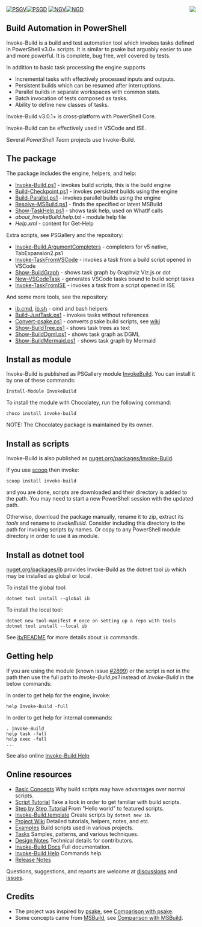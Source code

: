 
[![PSGV](https://img.shields.io/powershellgallery/v/InvokeBuild)![PSGD](https://img.shields.io/powershellgallery/dt/InvokeBuild)](https://www.powershellgallery.com/packages/InvokeBuild)
[![NGV](https://img.shields.io/nuget/v/Invoke-Build)![NGD](https://img.shields.io/nuget/dt/Invoke-Build)](https://www.nuget.org/packages/Invoke-Build)
<img src="https://raw.githubusercontent.com/nightroman/Invoke-Build/main/ib.png" align="right"/>

## Build Automation in PowerShell

Invoke-Build is a build and test automation tool which invokes tasks defined in
PowerShell v3.0+ scripts. It is similar to psake but arguably easier to use and
more powerful. It is complete, bug free, well covered by tests.

In addition to basic task processing the engine supports

- Incremental tasks with effectively processed inputs and outputs.
- Persistent builds which can be resumed after interruptions.
- Parallel builds in separate workspaces with common stats.
- Batch invocation of tests composed as tasks.
- Ability to define new classes of tasks.

Invoke-Build v3.0.1+ is cross-platform with PowerShell Core.

Invoke-Build can be effectively used in VSCode and ISE.

Several *PowerShell Team* projects use Invoke-Build.

## The package

The package includes the engine, helpers, and help:

* [Invoke-Build.ps1](https://github.com/nightroman/Invoke-Build/blob/main/Invoke-Build.ps1) - invokes build scripts, this is the build engine
* [Build-Checkpoint.ps1](https://github.com/nightroman/Invoke-Build/blob/main/Build-Checkpoint.ps1) - invokes persistent builds using the engine
* [Build-Parallel.ps1](https://github.com/nightroman/Invoke-Build/blob/main/Build-Parallel.ps1) - invokes parallel builds using the engine
* [Resolve-MSBuild.ps1](https://github.com/nightroman/Invoke-Build/blob/main/Resolve-MSBuild.ps1) - finds the specified or latest MSBuild
* [Show-TaskHelp.ps1](https://github.com/nightroman/Invoke-Build/blob/main/Show-TaskHelp.ps1) - shows task help, used on WhatIf calls
* *about_InvokeBuild.help.txt* - module help file
* *Help.xml* - content for Get-Help

Extra scripts, see PSGallery and the repository:

* [Invoke-Build.ArgumentCompleters](https://www.powershellgallery.com/packages/Invoke-Build.ArgumentCompleters) - completers for v5 native, TabExpansion2.ps1
* [Invoke-TaskFromVSCode](https://www.powershellgallery.com/packages/Invoke-TaskFromVSCode) - invokes a task from a build script opened in VSCode
* [Show-BuildGraph](https://www.powershellgallery.com/packages/Show-BuildGraph) - shows task graph by Graphviz Viz.js or dot
* [New-VSCodeTask](https://www.powershellgallery.com/packages/New-VSCodeTask) - generates VSCode tasks bound to build script tasks
* [Invoke-TaskFromISE](https://www.powershellgallery.com/packages/Invoke-TaskFromISE) - invokes a task from a script opened in ISE

And some more tools, see the repository:

* [ib.cmd](https://github.com/nightroman/Invoke-Build/blob/main/ib.cmd), [ib.sh](https://github.com/nightroman/Invoke-Build/blob/main/ib.sh) - cmd and bash helpers
* [Build-JustTask.ps1](https://github.com/nightroman/Invoke-Build/blob/main/Build-JustTask.ps1) - invokes tasks without references
* [Convert-psake.ps1](https://github.com/nightroman/Invoke-Build/blob/main/Convert-psake.ps1) - converts psake build scripts, see [wiki](https://github.com/nightroman/Invoke-Build/wiki/Convert~psake)
* [Show-BuildTree.ps1](https://github.com/nightroman/Invoke-Build/blob/main/Show-BuildTree.ps1) - shows task trees as text
* [Show-BuildDgml.ps1](https://github.com/nightroman/Invoke-Build/blob/main/Show-BuildDgml.ps1) - shows task graph as DGML
* [Show-BuildMermaid.ps1](https://github.com/nightroman/Invoke-Build/blob/main/Show-BuildMermaid.ps1) - shows task graph by Mermaid

## Install as module

Invoke-Build is published as PSGallery module [InvokeBuild](https://www.powershellgallery.com/packages/InvokeBuild).
You can install it by one of these commands:

    Install-Module InvokeBuild

To install the module with Chocolatey, run the following command:

    choco install invoke-build

NOTE: The Chocolatey package is maintained by its owner.

## Install as scripts

Invoke-Build is also published as [nuget.org/packages/Invoke-Build](https://www.nuget.org/packages/Invoke-Build).

If you use [scoop](https://github.com/lukesampson/scoop) then invoke:

    scoop install invoke-build

and you are done, scripts are downloaded and their directory is added to the
path. You may need to start a new PowerShell session with the updated path.

Otherwise, download the package manually, rename it to zip, extract its *tools*
and rename to *InvokeBuild*. Consider including this directory to the path for
invoking scripts by names. Or copy to any PowerShell module directory in order
to use it as module.

## Install as dotnet tool

[nuget.org/packages/ib](https://www.nuget.org/packages/ib) provides Invoke-Build
as the dotnet tool `ib` which may be installed as global or local.

To install the global tool:

    dotnet tool install --global ib

To install the local tool:

    dotnet new tool-manifest # once on setting up a repo with tools
    dotnet tool install --local ib

See [ib/README](https://github.com/nightroman/Invoke-Build/blob/main/ib/README.md) for more details about `ib` commands.

## Getting help

[#2899]: https://github.com/PowerShell/PowerShell/issues/2899

If you are using the module (known issue [#2899]) or the script is not in the
path then use the full path to *Invoke-Build.ps1* instead of *Invoke-Build* in
the below commands:

In order to get help for the engine, invoke:

    help Invoke-Build -full

In order to get help for internal commands:

    . Invoke-Build
    help task -full
    help exec -full
    ...

See also online [Invoke-Build Help](https://github.com/nightroman/Invoke-Build/blob/main/Docs/help/README.md)

## Online resources

- [Basic Concepts](https://github.com/nightroman/Invoke-Build/wiki/Concepts) Why build scripts may have advantages over normal scripts.
- [Script Tutorial](https://github.com/nightroman/Invoke-Build/wiki/Script-Tutorial) Take a look in order to get familiar with build scripts.
- [Step by Step Tutorial](https://github.com/nightroman/Invoke-Build/tree/main/Tasks/01-step-by-step-tutorial) From "Hello world" to featured scripts.
- [Invoke-Build.template](https://github.com/nightroman/Invoke-Build.template) Create scripts by `dotnet new ib`.
- [Project Wiki](https://github.com/nightroman/Invoke-Build/wiki) Detailed tutorials, helpers, notes, and etc.
- [Examples](https://github.com/nightroman/Invoke-Build/wiki/Build-Scripts-in-Projects) Build scripts used in various projects.
- [Tasks](https://github.com/nightroman/Invoke-Build/tree/main/Tasks) Samples, patterns, and various techniques.
- [Design Notes](https://github.com/nightroman/Invoke-Build/wiki/Design-Notes) Technical details for contributors.
- [Invoke-Build Docs](https://github.com/nightroman/Invoke-Build/blob/main/Docs/README.md) Full documentation.
- [Invoke-Build Help](https://github.com/nightroman/Invoke-Build/blob/main/Docs/help/README.md) Commands help.
- [Release Notes](https://github.com/nightroman/Invoke-Build/blob/main/Release-Notes.md)

[discussions]: https://github.com/nightroman/Invoke-Build/discussions
[issues]: https://github.com/nightroman/Invoke-Build/issues

Questions, suggestions, and reports are welcome at [discussions] and [issues].

## Credits

- The project was inspired by [psake](https://github.com/psake/psake), see [Comparison with psake](https://github.com/nightroman/Invoke-Build/wiki/Comparison-with-psake).
- Some concepts came from [MSBuild](https://github.com/Microsoft/msbuild), see [Comparison with MSBuild](https://github.com/nightroman/Invoke-Build/wiki/Comparison-with-MSBuild).
